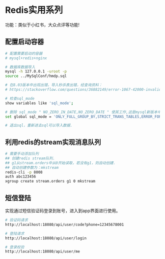 # Redis实用系列

功能：类似于小红书，大众点评等功能!

## 配置启动容器

```bash
# 配置需要启动的容器
# mysql+redis+nginx

# 数据库数据导入
mysql -h 127.0.0.1 -uroot -p
source ../MySqlConf/hmdp.sql

# 在8.03版本中出现出错，导入秒杀表出错，经查询资料：
# https://stackoverflow.com/questions/36882149/error-1067-42000-invalid-default-value-for-created-at

# 检查sql_mode
show variables like 'sql_mode';

# 删除 sql_mode " NO_ZERO_IN_DATE,NO_ZERO_DATE " 使其工作,这是mysql新版本中默认的sql_mode.
set global sql_mode = 'ONLY_FULL_GROUP_BY,STRICT_TRANS_TABLES,ERROR_FOR_DIVISION_BY_ZERO,NO_ENGINE_SUBSTITUTION';

# 退出sql，重新进去sql可以导入数据.
```

## 利用redis的stream实现消息队列

```bash
# 需要手动添加队列
## 创建redis stream队列.
## g1从stream.orders中从0开始读取，若没有g1，则自动创建.
## 自动创建参数为：mkstream
redis-cli -p 8008
auth abc123456
xgroup create stream.orders g1 0 mkstream
```

## 短信登陆

实现通过短信验证码登录到账号，进入到app界面进行使用。

```bash
# 验证码请求
http://localhost:18080/api/user/code?phone=12345678001

# 登陆请求
http://localhost:18080/api/user/login

# 登录校验
http://localhost:18080/api/user/me
```

## 
